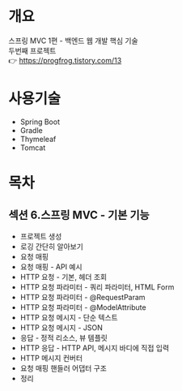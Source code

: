 # 개요
스프링 MVC 1편 - 백엔드 웹 개발 핵심 기술  
두번째 프로젝트  
👉 https://progfrog.tistory.com/13

# 사용기술
- Spring Boot
- Gradle
- Thymeleaf
- Tomcat

# 목차
## 섹션 6.스프링 MVC - 기본 기능
- 프로젝트 생성
- 로깅 간단히 알아보기
- 요청 매핑
- 요청 매핑 - API 예시
- HTTP 요청 - 기본, 헤더 조회
- HTTP 요청 파라미터 - 쿼리 파라미터, HTML Form
- HTTP 요청 파라미터 - @RequestParam
- HTTP 요청 파라미터 - @ModelAttribute
- HTTP 요청 메시지 - 단순 텍스트
- HTTP 요청 메시지 - JSON
- 응답 - 정적 리소스, 뷰 템플릿
- HTTP 응답 - HTTP API, 메시지 바디에 직접 입력
- HTTP 메시지 컨버터
- 요청 매핑 핸들러 어댑터 구조
- 정리
